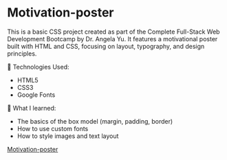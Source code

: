 # Motivation-poster
This is a basic CSS project created as part of the Complete Full-Stack Web Development Bootcamp by Dr. Angela Yu. It features a motivational poster built with HTML and CSS, focusing on layout, typography, and design principles.

🔧 Technologies Used:
- HTML5
- CSS3
- Google Fonts

🎯 What I learned:
- The basics of the box model (margin, padding, border)
- How to use custom fonts
- How to style images and text layout


[ Motivation-poster ](https://linnetdev.github.io/Motivation-poster/)
